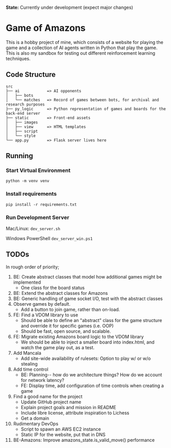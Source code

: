 **State:** Currently under development (expect major changes)

# Game of Amazons
This is a hobby project of mine, which consists of a website for playing the game and a collection of AI agents written in Python that play the game.
This is also my sandbox for testing out different reinforcement learning techniques.

## Code Structure
```
src
├── ai            => AI opponents
│   ├── bots      
│   └── matches   => Record of games between bots, for archival and research purposes
├── py_logic      => Python representation of games and boards for the back-end server
├── static        => Front-end assets
│   ├── images    
│   ├── view      => HTML templates
│   ├── script    
│   └── style     
└── app.py        => Flask server lives here
```

## Running

### Start Virtual Environment
`python -m venv venv`

### Install requirements
`pip install -r requirements.txt`

### Run Development Server
Mac/Linux:
`dev_server.sh`

Windows PowerShell
`dev_server_win.ps1`

## TODOs
In rough order of priority;
1. BE: Create abstract classes that model how additional games might be implemented
    - One class for the board status
1. BE: Extend the abstract classes for Amazons
1. BE: Generic handling of game socket I/O, test with the abstract classes
1. Observe games by default.
    - Add a button to join game, rather than on-load.
1. FE: Find a VDOM library to use
    - Should be able to define an "abstract" class for the game structure and override it for specific games (i.e. OOP)
    - Should be fast, open source, and scalable.
1. FE: Migrate existing Amazons board logic to the VDOM library
    - We should be able to inject a smaller board into index.html, and watch the game play out, as a test.
1. Add Mancala
    - Add site-wide availability of rulesets: Option to play w/ or w/o stealing
1. Add time control
    - BE: Planning-- how do we architecture things? How do we account for network latency?
    - FE: Display time, add configuration of time controls when creating a game
1. Find a good name for the project
    - Update GitHub project name
    - Explain project goals and mission in README
    - Include libre license, attribute inspiration to Lichess
    - Get a domain
1. Rudimentary DevOps
    - Script to spawn an AWS EC2 instance
    - Static IP for the website, put that in DNS
1. BE-Amazons: Improve amazons_state.is_valid_move() performance